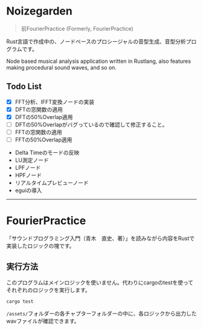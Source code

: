 # Noizegarden

> 前FourierPractice (Formerly, FourierPractice)

Rust言語で作成中の、ノードベースのプロシージャルの音型生成、音型分析プログラムです。

Node based musical analysis application written in Rustlang, also features making procedural sound waves, and so on.

## Todo List

- [x] FFT分析、IFFT変換ノードの実装
- [x] DFTの窓関数の適用
- [x] DFTの50%Overlap適用
- [ ] DFTの50%Overlapがバグっているので確認して修正すること。
- [ ] FFTの窓関数の適用
- [ ] FFTの50%Overlap適用
* Delta Timeのモードの反映
* LU測定ノード
* LPFノード
* HPFノード
* リアルタイムプレビューノード
* eguiの導入

---

# FourierPractice

「サウンドプログラミング入門（青木　直史、著）」を読みながら内容をRustで実装したロジックの塊です。

## 実行方法

このプログラムはメインロジックを使いません。代わりにcargoのtestを使ってそれぞれのロジックを実行します。

```
cargo test
```

`/assets/`フォルダーの各チャプターフォルダーの中に、各ロジックから出力したwavファイルが確認できます。
